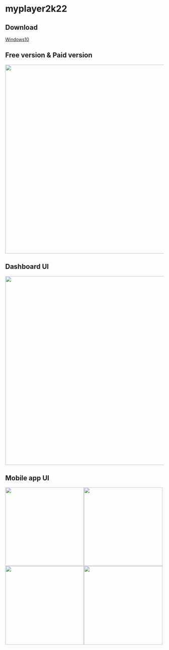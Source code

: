 # myplayer2k22

## Download
<a href="https://bit.ly/348YOFL">Windows10</a>

## Free version & Paid version
<a href="#"><img href="#" src="https://github.com/myplayerteam/myplayer2k22/blob/main/version2.0.0.png" width="600"></a>

## Dashboard UI
<a href="#"><img src="https://github.com/myplayerteam/myplayer2k22/blob/main/dashboard1.png" width="600"></a>

## Mobile app UI
<a href="#"><img src="https://github.com/myplayerteam/myplayer2k22/blob/main/login.png" height="250"></a><a href="#"><img src="https://github.com/myplayerteam/myplayer2k22/blob/main/filelist1.png" height="250"><a href="#"><img src="https://github.com/myplayerteam/myplayer2k22/blob/main/filelist2.png" height="250"></a><a href="#"><img src="https://github.com/myplayerteam/myplayer2k22/blob/main/remote.png" height="250"></a>

